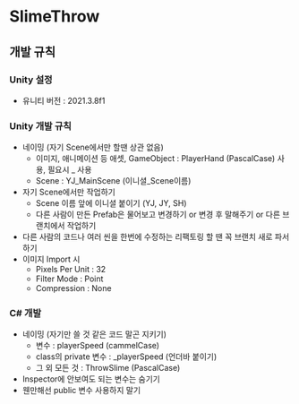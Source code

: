 # SlimeThrow


## 개발 규칙
### Unity 설정
- 유니티 버전 : 2021.3.8f1

### Unity 개발 규칙
- 네이밍 (자기 Scene에서만 할땐 상관 없음)
  - 이미지, 애니메이션 등 애셋, GameObject : PlayerHand (PascalCase) 사용, 필요시 _ 사용
  - Scene : YJ_MainScene (이니셜_Scene이름)
- 자기 Scene에서만 작업하기
  - Scene 이름 앞에 이니셜 붙이기 (YJ, JY, SH)
  - 다른 사람이 만든 Prefab은 물어보고 변경하기 or 변경 후 말해주기 or 다른 브랜치에서 작업하기
- 다른 사람의 코드나 여러 씬을 한번에 수정하는 리팩토링 할 땐 꼭 브랜치 새로 파서 하기
- 이미지 Import 시
  - Pixels Per Unit : 32
  - Filter Mode : Point
  - Compression : None
  
### C# 개발 
- 네이밍 (자기만 쓸 것 같은 코드 말곤 지키기)
  - 변수 : playerSpeed (cammelCase)
  - class의 private 변수 : _playerSpeed (언더바 붙이기)
  - 그 외 모든 것 : ThrowSlime (PascalCase)
- Inspector에 안보여도 되는 변수는 숨기기
- 웬만해선 public 변수 사용하지 말기